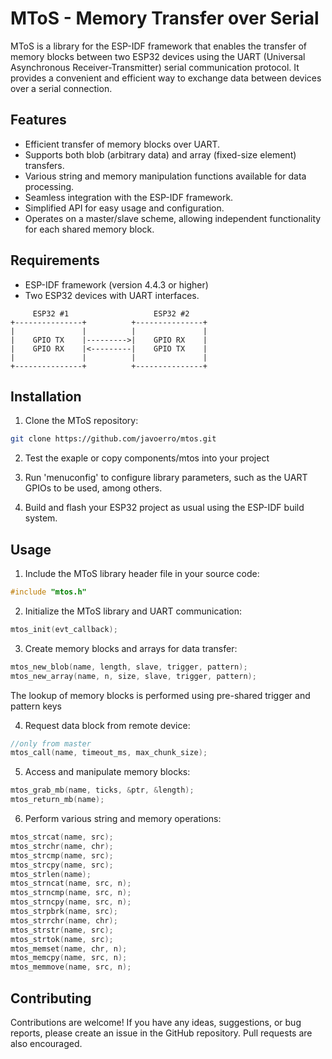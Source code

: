 # MToS - Memory Transfer over Serial

MToS is a library for the ESP-IDF framework that enables the transfer of memory blocks between two ESP32 devices using the UART (Universal Asynchronous Receiver-Transmitter) serial communication protocol. It provides a convenient and efficient way to exchange data between devices over a serial connection.


## Features

- Efficient transfer of memory blocks over UART.
- Supports both blob (arbitrary data) and array (fixed-size element) transfers.
- Various string and memory manipulation functions available for data processing.
- Seamless integration with the ESP-IDF framework.
- Simplified API for easy usage and configuration.
- Operates on a master/slave scheme, allowing independent functionality for each shared memory block.

## Requirements

- ESP-IDF framework (version 4.4.3 or higher)
- Two ESP32 devices with UART interfaces.

```
     ESP32 #1                   ESP32 #2
+---------------+          +---------------+
|               |          |               |
|    GPIO TX    |--------->|    GPIO RX    |
|    GPIO RX    |<---------|    GPIO TX    |
|               |          |               |
+---------------+          +---------------+
```

## Installation

1. Clone the MToS repository:

```bash
git clone https://github.com/javoerro/mtos.git
```

2. Test the exaple or copy components/mtos into your project

3. Run 'menuconfig' to configure library parameters, such as the UART GPIOs to be used, among others.

4. Build and flash your ESP32 project as usual using the ESP-IDF build system.

## Usage

1. Include the MToS library header file in your source code:

```c
#include "mtos.h"
```

2. Initialize the MToS library and UART communication:

```c
mtos_init(evt_callback);
```

3. Create memory blocks and arrays for data transfer:

```c
mtos_new_blob(name, length, slave, trigger, pattern);
mtos_new_array(name, n, size, slave, trigger, pattern);
```

The lookup of memory blocks is performed using pre-shared trigger and pattern keys

4. Request data block from remote device:

```c
//only from master
mtos_call(name, timeout_ms, max_chunk_size);
```

5. Access and manipulate memory blocks:

```c
mtos_grab_mb(name, ticks, &ptr, &length);
mtos_return_mb(name);
```

6. Perform various string and memory operations:

```c
mtos_strcat(name, src);
mtos_strchr(name, chr);
mtos_strcmp(name, src);
mtos_strcpy(name, src);
mtos_strlen(name);
mtos_strncat(name, src, n);
mtos_strncmp(name, src, n);
mtos_strncpy(name, src, n);
mtos_strpbrk(name, src);
mtos_strrchr(name, chr);
mtos_strstr(name, src);
mtos_strtok(name, src);
mtos_memset(name, chr, n);
mtos_memcpy(name, src, n);
mtos_memmove(name, src, n);
```

## Contributing

Contributions are welcome! If you have any ideas, suggestions, or bug reports, please create an issue in the GitHub repository. Pull requests are also encouraged.